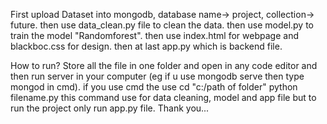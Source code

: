 First upload Dataset into mongodb, database name-> project, collection-> future.
then use data_clean.py file to clean the data.
then use model.py to train the model "Randomforest".
then use index.html for webpage and blackboc.css for design.
then at last app.py which is backend file.

How to run?
Store all the file in one folder and open in any code editor and then run server in your computer (eg if u use mongodb serve then type mongod in cmd).
if you use cmd the use cd "c:/path of folder" python filename.py this command use for data cleaning, model and app file but to run the project only run app.py file.
Thank you...
